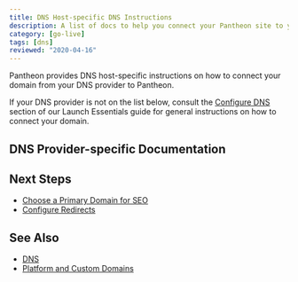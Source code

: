 ```yaml
---
title: DNS Host-specific DNS Instructions
description: A list of docs to help you connect your Pantheon site to your domain
category: [go-live]
tags: [dns]
reviewed: "2020-04-16"
---
```


Pantheon provides DNS host-specific instructions on how to connect your domain from your DNS provider to Pantheon.

If your DNS provider is not on the list below, consult the [Configure DNS](/guides/launch/configure-dns) section of our Launch Essentials guide for general instructions on how to connect your domain.

## DNS Provider-specific Documentation

<DNSProviderDocs />

## Next Steps

- [Choose a Primary Domain for SEO](/guides/launch/redirects)
- [Configure Redirects](/redirects)

## See Also

- [DNS](/dns)
- [Platform and Custom Domains](/domains)
